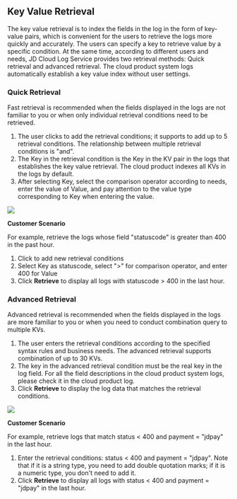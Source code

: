 ## Key Value Retrieval
The key value retrieval is to index the fields in the log in the form of key-value pairs, which is convenient for the users to retrieve the logs more quickly and accurately. The users can specify a key to retrieve value by a specific condition. At the same time, according to different users and needs, JD Cloud Log Service provides two retrieval methods: Quick retrieval and advanced retrieval.
The cloud product system logs automatically establish a key value index without user settings.

### Quick Retrieval

Fast retrieval is recommended when the fields displayed in the logs are not familiar to you or when only individual retrieval conditions need to be retrieved.

1. The user clicks to add the retrieval conditions; it supports to add up to 5 retrieval conditions. The relationship between multiple retrieval conditions is "and".
2. The Key in the retrieval condition is the Key in the KV pair in the logs that establishes the key value retrieval. The cloud product indexes all KVs in the logs by default.
3. After selecting Key, select the comparison operator according to needs, enter the value of Value, and pay attention to the value type corresponding to Key when entering the value.

![](https://raw.githubusercontent.com/jdcloudcom/cn/zhangwenjie-only/image/LogService/LogSearch/logsearch02.jpg)

**Customer Scenario**

For example, retrieve the logs whose field "statuscode" is greater than 400 in the past hour.

1. Click to add new retrieval conditions
2. Select Key as statuscode, select ">" for comparison operator, and enter 400 for Value
3. Click **Retrieve** to display all logs with statuscode > 400 in the last hour.

### Advanced Retrieval

Advanced retrieval is recommended when the fields displayed in the logs are more familiar to you or when you need to conduct combination query to multiple KVs.

1. The user enters the retrieval conditions according to the specified syntax rules and business needs. The advanced retrieval supports combination of up to 30 KVs.
2. The key in the advanced retrieval condition must be the real key in the log field. For all the field descriptions in the cloud product system logs, please check it in the cloud product log.
3. Click **Retrieve** to display the log data that matches the retrieval conditions.

![](https://raw.githubusercontent.com/jdcloudcom/cn/zhangwenjie-only/image/LogService/LogSearch/logsearch03.jpg)

**Customer Scenario**

For example, retrieve logs that match status < 400 and payment = "jdpay" in the last hour.

1. Enter the retrieval conditions: status < 400 and payment = "jdpay". Note that if it is a string type, you need to add double quotation marks; if it is a numeric type, you don't need to add it.
2. Click **Retrieve** to display all logs with status < 400 and payment = "jdpay" in the last hour.
